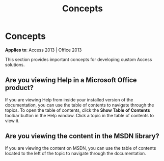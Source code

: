 ﻿---
title: Concepts
TOCTitle: Concepts
ms:assetid: 4fbb1a86-1cfb-4ba7-b67f-f75d7a31ec9c
ms:mtpsurl: https://msdn.microsoft.com/en-us/library/Mt346017(v=office.15)
ms:contentKeyID: 67946324
ms.date: 09/18/2015
mtps_version: v=office.15
---

# Concepts


**Applies to**: Access 2013 | Office 2013

This section provides important concepts for developing custom Access solutions.

## Are you viewing Help in a Microsoft Office product?

If you are viewing Help from inside your installed version of the documentation, you can use the table of contents to navigate through the topics. To open the table of contents, click the **Show Table of Contents** toolbar button in the Help window. Click a topic in the table of contents to view it.

## Are you viewing the content in the MSDN library?

If you are viewing the content on MSDN, you can use the table of contents located to the left of the topic to navigate through the documentation.

